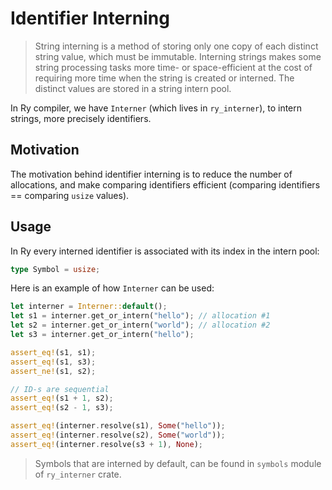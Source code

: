 # Identifier Interning

> String interning is a method of storing only one copy of each distinct string value, which must be immutable. Interning strings makes some string processing tasks more time- or space-efficient at the cost of requiring more time when the string is created or interned. The distinct values are stored in a string intern pool.

In Ry compiler, we have `Interner` (which lives in `ry_interner`), to intern strings, more precisely identifiers.

## Motivation

The motivation behind identifier interning is to reduce the number of allocations, and make comparing identifiers efficient (comparing identifiers == comparing `usize` values).

## Usage

In Ry every interned identifier is associated with its index in the intern pool:

```rs
type Symbol = usize;
```

Here is an example of how `Interner` can be used:

```rs
let interner = Interner::default();
let s1 = interner.get_or_intern("hello"); // allocation #1
let s2 = interner.get_or_intern("world"); // allocation #2
let s3 = interner.get_or_intern("hello");

assert_eq!(s1, s1);
assert_eq!(s1, s3);
assert_ne!(s1, s2);

// ID-s are sequential
assert_eq!(s1 + 1, s2);
assert_eq!(s2 - 1, s3);

assert_eq!(interner.resolve(s1), Some("hello"));
assert_eq!(interner.resolve(s2), Some("world"));
assert_eq!(interner.resolve(s3 + 1), None);
```

> Symbols that are interned by default, can be found in `symbols` module of `ry_interner` crate.
